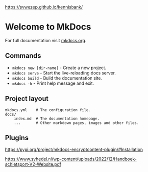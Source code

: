 https://svwezep.github.io/kennisbank/


# Welcome to MkDocs

For full documentation visit [mkdocs.org](https://www.mkdocs.org).

## Commands

* `mkdocs new [dir-name]` - Create a new project.
* `mkdocs serve` - Start the live-reloading docs server.
* `mkdocs build` - Build the documentation site.
* `mkdocs -h` - Print help message and exit.

## Project layout

    mkdocs.yml    # The configuration file.
    docs/
        index.md  # The documentation homepage.
        ...       # Other markdown pages, images and other files.

## Plugins

https://pypi.org/project/mkdocs-encryptcontent-plugin/#Installation







https://www.svhedel.nl/wp-content/uploads/2022/12/Handboek-schietsport-V2-Website.pdf